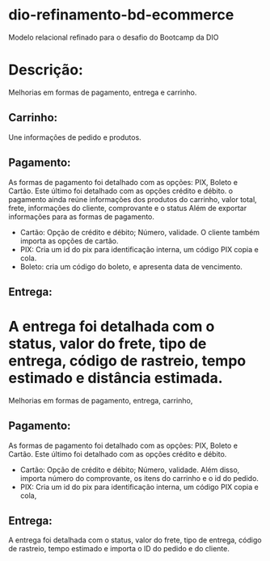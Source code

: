 # dio-refinamento-bd-ecommerce
Modelo relacional refinado para o desafio do Bootcamp da DIO

# Descrição:
Melhorias em formas de pagamento, entrega e carrinho.

## Carrinho: 
Une informações de pedido e produtos.

## Pagamento:
As formas de pagamento foi detalhado com as opções: PIX, Boleto e Cartão. Este último foi detalhado com as opções crédito e débito.
o pagamento ainda reúne informações dos produtos do carrinho, valor total, frete, informações do cliente, comprovante e o status Além de exportar informações para as formas de pagamento.

* Cartão: Opção de crédito e débito; Número, validade. O cliente também importa as opções de cartão.
* PIX: Cria um id do pix para identificação interna, um código PIX copia e cola.
* Boleto: cria um código do boleto, e apresenta data de vencimento.

## Entrega:
A entrega foi detalhada com o status, valor do frete, tipo de entrega, código de rastreio, tempo estimado e distância estimada.
=======
Melhorias em formas de pagamento, entrega, carrinho, 


## Pagamento:
As formas de pagamento foi detalhado com as opções: PIX, Boleto e Cartão. Este último foi detalhado com as opções crédito e débito.

* Cartão: Opção de crédito e débito; Número, validade. Além disso, importa número do comprovante, os itens do carrinho e o id do pedido.
* PIX: Cria um id do pix para identificação interna, um código PIX copia e cola,   


## Entrega:
A entrega foi detalhada com o status, valor do frete, tipo de entrega, código de rastreio, tempo estimado e importa o ID do pedido e do cliente.
